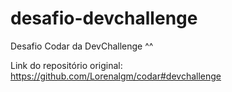 # desafio-devchallenge
Desafio Codar da DevChallenge ^^

Link do repositório original: https://github.com/Lorenalgm/codar#devchallenge

